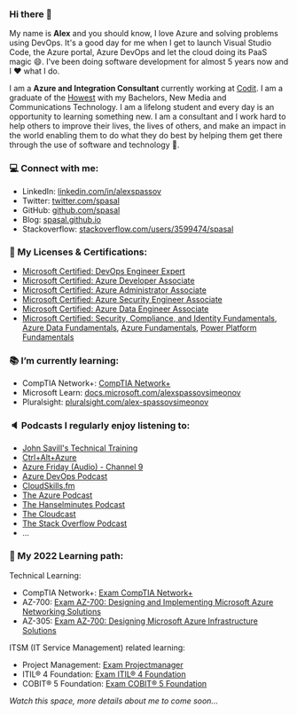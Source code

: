 ### Hi there 👋

<!--
**spasal/spasal** is a ✨ _special_ ✨ repository because its `README.md` (this file) appears on your GitHub profile.

Here are some ideas to get you started:

- 🔭 I’m currently working on ...
- 🌱 I’m currently learning ...
- 👯 I’m looking to collaborate on ...
- 🤔 I’m looking for help with ...
- 💬 Ask me about ...
- 📫 How to reach me: ...
- 😄 Pronouns: ...
- ⚡ Fun fact: ...
-->

My name is **Alex** and you should know, I love Azure and solving problems using DevOps. It's a good day for me when I get to launch Visual Studio Code, the Azure portal, Azure DevOps and let the cloud doing its PaaS magic :smile:. I've been doing software development for almost 5 years now and I :heart: what I do.

I am a **Azure and Integration Consultant** currently working at [Codit](https://www.codit.eu/en/). I am a graduate of the [Howest](https://www.howest.be/nl) with my Bachelors, New Media and Communications Technology. I am a lifelong student and every day is an opportunity to learning something new. I am a consultant and I work hard to help others to improve their lives, the lives of others, and make an impact in the world enabling them to do what they do best by helping them get there through the use of software and technology :dart:.

### :computer: Connect with me:

* LinkedIn: [linkedin.com/in/alexspassov](https://www.linkedin.com/in/alexspassov/)
* Twitter: [twitter.com/spasal](https://twitter.com/spasalex)
* GitHub: [github.com/spasal](https://github.com/spasal)
* Blog: [spasal.github.io](https://spasal.github.io/)
* Stackoverflow: [stackoverflow.com/users/3599474/spasal](https://stackoverflow.com/users/3599474/spasal)

### :scroll: My Licenses & Certifications:

* [Microsoft Certified: DevOps Engineer Expert](https://www.credly.com/badges/e91ef47e-386f-4dd7-9b28-b996a18d738b?source=linked_in_profile)
* [Microsoft Certified: Azure Developer Associate](https://www.credly.com/badges/cf6615ca-4790-4e0e-a6c7-d14cb60b4e60?source=linked_in_profile)
* [Microsoft Certified: Azure Administrator Associate](https://www.credly.com/badges/ab546f10-a993-4701-8d19-f24d993d7944?source=linked_in_profile)
* [Microsoft Certified: Azure Security Engineer Associate](https://www.credly.com/badges/7b3c7eb5-a53c-4d34-9c01-a3eae5107441/linked_in)
* [Microsoft Certified: Azure Data Engineer Associate](https://www.credly.com/badges/74db476a-8396-42e2-8ff9-81bf757c164e?source=linked_in_profile)
* [Microsoft Certified: Security, Compliance, and Identity Fundamentals](https://www.credly.com/badges/6f380224-dde7-4817-9e13-90217ffa399f?source=linked_in_profile), [Azure Data Fundamentals](https://www.credly.com/badges/d3ad08fa-8fd9-4dc3-8701-5ff8fc985a32?source=linked_in_profile), [Azure Fundamentals](https://www.credly.com/badges/88fc26b5-38e8-41e9-acc9-02b9fe19ba6a?source=linked_in_profile), [Power Platform Fundamentals](https://www.credly.com/badges/51ed257b-2b7c-4691-a8a4-7b3f700ad4f7?source=linked_in_profile)

### :books: I’m currently learning:

* CompTIA Network+: [CompTIA Network+](https://www.comptia.org/certifications/network)
* Microsoft Learn: [docs.microsoft.com/alexspassovsimeonov](https://docs.microsoft.com/en-us/users/alexspassovsimeonov/)
* Pluralsight: [pluralsight.com/alex-spassovsimeonov](https://app.pluralsight.com/profile/alex-spassovsimeonov)

### :speaker: Podcasts I regularly enjoy listening to:

* [John Savill's Technical Training](https://www.youtube.com/c/NTFAQGuy)
* [Ctrl+Alt+Azure](https://ctrlaltazure.com/)
* [Azure Friday (Audio) - Channel 9](https://docs.microsoft.com/en-us/shows/Azure-Friday/)
* [Azure DevOps Podcast](http://azuredevopspodcast.clear-measure.com/)
* [CloudSkills.fm](https://cloudskills.fm/)
* [The Azure Podcast](http://azpodcast.azurewebsites.net/)
* [The Hanselminutes Podcast](https://hanselminutes.com/)
* [The Cloudcast](https://www.thecloudcast.net/)
* [The Stack Overflow Podcast](https://stackoverflow.blog/podcast/)
* ...

### 🌱 My 2022 Learning path:

Technical Learning:
* CompTIA Network+: [Exam CompTIA Network+](https://www.comptia.org/certifications/network)
* AZ-700: [Exam AZ-700: Designing and Implementing Microsoft Azure Networking Solutions](https://docs.microsoft.com/en-us/learn/certifications/exams/az-700)
* AZ-305: [Exam AZ-700: Designing Microsoft Azure Infrastructure Solutions](https://docs.microsoft.com/en-us/learn/certifications/exams/az-305)

ITSM (IT Service Management) related learning:
* Project Management: [Exam Projectmanager](https://www.centrumvoorafstandsonderwijs.be/cursus/projectmanager/tprojec)
* ITIL® 4 Foundation: [Exam ITIL® 4 Foundation](https://www.peoplecert.org/browse-certifications/it-governance-and-service-management/ITIL-1/itil-4-foundation-2565)
* COBIT® 5 Foundation: [Exam COBIT® 5 Foundation](https://www.peoplecert.org/browse-certifications/it-governance-and-service-management/COBIT5-10/cobit-5-foundation-2020)


_Watch this space, more details about me to come soon..._
